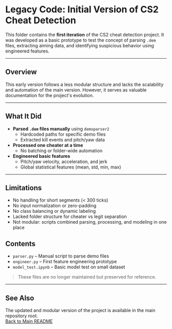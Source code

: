 # Legacy Code: Initial Version of CS2 Cheat Detection

This folder contains the **first iteration** of the CS2 cheat detection project. It was developed as a basic prototype to test the concept of parsing `.dem` files, extracting aiming data, and identifying suspicious behavior using engineered features.

---

## Overview

This early version follows a less modular structure and lacks the scalability and automation of the main version. However, it serves as valuable documentation for the project's evolution.

---

## What It Did

- **Parsed `.dem` files manually** using `demoparser2`
  - Hardcoded paths for specific demo files
  - Extracted kill events and pitch/yaw data
- **Processed one cheater at a time**
  - No batching or folder-wide automation
- **Engineered basic features**
  - Pitch/yaw velocity, acceleration, and jerk
  - Global statistical features (mean, std, min, max)

---

## Limitations

- No handling for short segments (< 300 ticks)
- No input normalization or zero-padding
- No class balancing or dynamic labeling
- Lacked folder structure for cheater vs legit separation
- Not modular: scripts combined parsing, processing, and modeling in one place


## Contents

- `parser.py` – Manual script to parse demo files
- `engineer.py` – First feature engineering prototype
- `model_test.ipynb` – Basic model test on small dataset

> These files are no longer maintained but preserved for reference.

---

## See Also

The updated and modular version of the project is available in the main repository root.  
[Back to Main README](../README.md)
